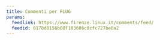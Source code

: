 ```yaml
---
title: Commenti per FLUG
params:
  feedlink: https://www.firenze.linux.it/comments/feed/
  feedid: 0178d8156b08f103606c0cfc727be8a2
---
```

